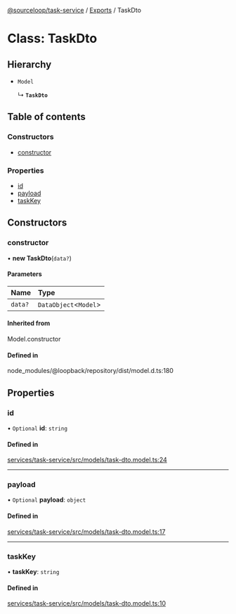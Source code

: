 [@sourceloop/task-service](../README.md) / [Exports](../modules.md) / TaskDto

# Class: TaskDto

## Hierarchy

- `Model`

  ↳ **`TaskDto`**

## Table of contents

### Constructors

- [constructor](TaskDto.md#constructor)

### Properties

- [id](TaskDto.md#id)
- [payload](TaskDto.md#payload)
- [taskKey](TaskDto.md#taskkey)

## Constructors

### constructor

• **new TaskDto**(`data?`)

#### Parameters

| Name | Type |
| :------ | :------ |
| `data?` | `DataObject`<`Model`\> |

#### Inherited from

Model.constructor

#### Defined in

node_modules/@loopback/repository/dist/model.d.ts:180

## Properties

### id

• `Optional` **id**: `string`

#### Defined in

[services/task-service/src/models/task-dto.model.ts:24](https://github.com/sourcefuse/loopback4-microservice-catalog/blob/93a7f917/services/task-service/src/models/task-dto.model.ts#L24)

___

### payload

• `Optional` **payload**: `object`

#### Defined in

[services/task-service/src/models/task-dto.model.ts:17](https://github.com/sourcefuse/loopback4-microservice-catalog/blob/93a7f917/services/task-service/src/models/task-dto.model.ts#L17)

___

### taskKey

• **taskKey**: `string`

#### Defined in

[services/task-service/src/models/task-dto.model.ts:10](https://github.com/sourcefuse/loopback4-microservice-catalog/blob/93a7f917/services/task-service/src/models/task-dto.model.ts#L10)
